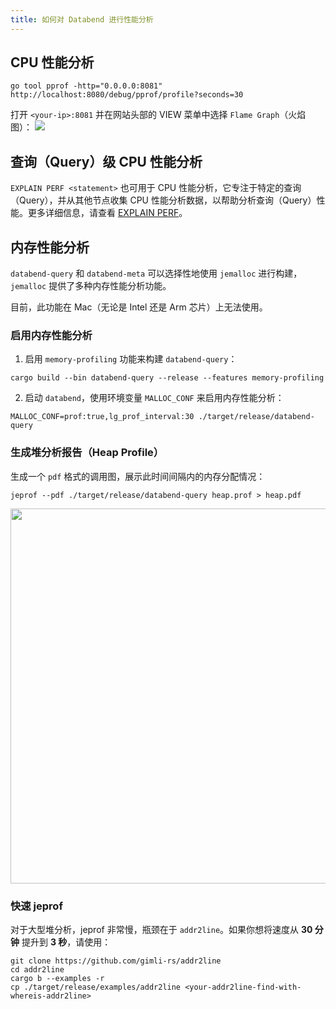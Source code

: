 ```yaml
---
title: 如何对 Databend 进行性能分析
---
```


## CPU 性能分析

```
go tool pprof -http="0.0.0.0:8081" http://localhost:8080/debug/pprof/profile?seconds=30
```

打开 `<your-ip>:8081` 并在网站头部的 VIEW 菜单中选择 `Flame Graph`（火焰图）：
<img src="https://user-images.githubusercontent.com/172204/208336392-5b64bb9b-cce8-4562-9e05-c3d538e9d8a6.png"/>

## 查询（Query）级 CPU 性能分析

`EXPLAIN PERF <statement>` 也可用于 CPU 性能分析，它专注于特定的查询（Query），并从其他节点收集 CPU 性能分析数据，以帮助分析查询（Query）性能。更多详细信息，请查看 [EXPLAIN PERF](/sql/sql-commands/explain-cmds/explain-perf)。

## 内存性能分析

`databend-query` 和 `databend-meta` 可以选择性地使用 `jemalloc` 进行构建，`jemalloc` 提供了多种内存性能分析功能。

目前，此功能在 Mac（无论是 Intel 还是 Arm 芯片）上无法使用。

### 启用内存性能分析

1. 启用 `memory-profiling` 功能来构建 `databend-query`：
  ```
  cargo build --bin databend-query --release --features memory-profiling
  ```

2. 启动 `databend`，使用环境变量 `MALLOC_CONF` 来启用内存性能分析：
  
  ```
  MALLOC_CONF=prof:true,lg_prof_interval:30 ./target/release/databend-query
  ```

### 生成堆分析报告（Heap Profile）

生成一个 `pdf` 格式的调用图，展示此时间间隔内的内存分配情况：

```
jeprof --pdf ./target/release/databend-query heap.prof > heap.pdf
```

<img src="https://user-images.githubusercontent.com/172204/204963954-f6eacf10-d8bd-4469-9c8d-7d30955f1a78.png" width="600"/>

### 快速 jeprof
对于大型堆分析，jeprof 非常慢，瓶颈在于 `addr2line`。如果你想将速度从 **30 分钟** 提升到 **3 秒**，请使用：
```
git clone https://github.com/gimli-rs/addr2line
cd addr2line
cargo b --examples -r
cp ./target/release/examples/addr2line <your-addr2line-find-with-whereis-addr2line>
```